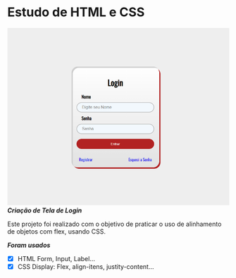 # Estudo de HTML e CSS
![enter image description here](/src/img/print.png)
***Criação de Tela de Login***

Este projeto foi realizado com o objetivo de praticar o uso de alinhamento de objetos com flex, usando CSS.

***Foram usados***
 - [x] HTML
		  Form, Input, Label...
 - [x] CSS 
		 Display: Flex, align-itens, justity-content...
